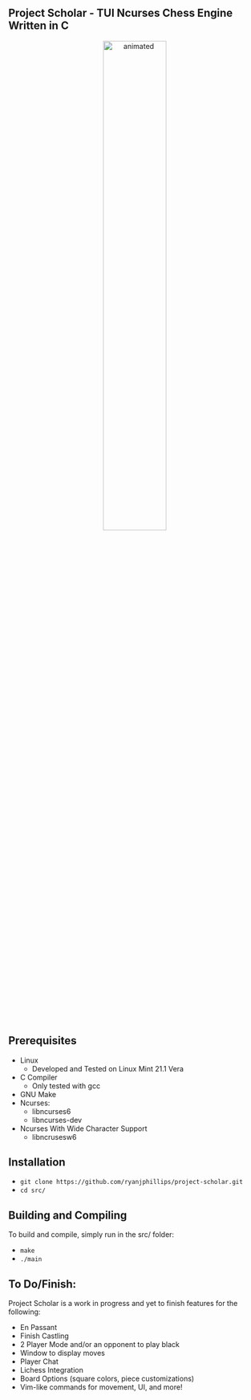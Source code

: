 ## Project Scholar - TUI Ncurses Chess Engine Written in C
<p align="center">
  <img src="https://raw.githubusercontent.com/ryanjphillips/project-scholar/master/media/scholar.gif" alt="animated" width=50% height=50%/>
</p>

## Prerequisites
* Linux 
  * Developed and Tested on Linux Mint 21.1 Vera
* C Compiler  
  * Only tested with gcc
* GNU Make 
* Ncurses: 
	* libncurses6
 	* libncurses-dev
* Ncurses With Wide Character Support
	* libncrusesw6

## Installation
* ```git clone https://github.com/ryanjphillips/project-scholar.git```
* ```cd src/```

## Building and Compiling
To build and compile, simply run in the src/ folder:
* ```make```
* ```./main```

## To Do/Finish:
Project Scholar is a work in progress and yet to finish features for the following:
* En Passant
* Finish Castling
* 2 Player Mode and/or an opponent to play black
* Window to display moves
* Player Chat	
* Lichess Integration
* Board Options (square colors, piece customizations)
* Vim-like commands for movement, UI, and more!
